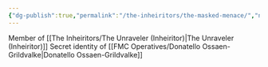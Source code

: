 ```yaml
---
{"dg-publish":true,"permalink":"/the-inheiritors/the-masked-menace/","noteIcon":""}
---
```


Member of [[The Inheiritors/The Unraveler (Inheiritor)\|The Unraveler (Inheiritor)]]
Secret identity of [[FMC Operatives/Donatello Ossaen-Grildvalke\|Donatello Ossaen-Grildvalke]]